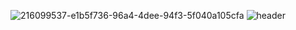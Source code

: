 ![216099537-e1b5f736-96a4-4dee-94f3-5f040a105cfa](https://user-images.githubusercontent.com/112850163/220834204-eb5438de-8083-4c49-b997-f7ecc626ad4d.gif)
![header](https://capsule-render.vercel.app/api?type=transparent&text=Hello!&fontColor=ffffff&fontSize=40&fontAlign=30)

<!--
**Undong00/Undong00** is a ✨ _special_ ✨ repository because its `README.md` (this file) appears on your GitHub profile.

Here are some ideas to get you started:

- 🔭 I’m currently working on ...
- 🌱 I’m currently learning ...
- 👯 I’m looking to collaborate on ...
- 🤔 I’m looking for help with ...
- 💬 Ask me about ...
- 📫 How to reach me: ...
- 😄 Pronouns: ...
- ⚡ Fun fact: ...
-->

